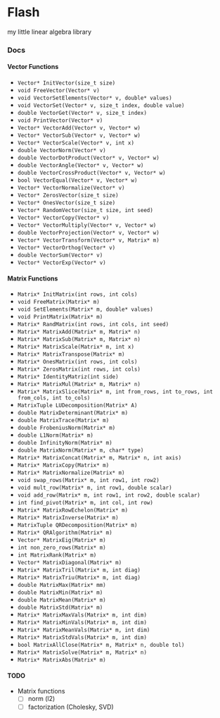 # Flash
my little linear algebra library

### Docs

#### Vector Functions
- `Vector* InitVector(size_t size)`
- `void FreeVector(Vector* v)`
- `void VectorSetElements(Vector* v, double* values)`
- `void VectorSet(Vector* v, size_t index, double value)`
- `double VectorGet(Vector* v, size_t index)`
- `void PrintVector(Vector* v)`
- `Vector* VectorAdd(Vector* v, Vector* w)`
- `Vector* VectorSub(Vector* v, Vector* w)`
- `Vector* VectorScale(Vector* v, int x)`
- `double VectorNorm(Vector* v)`
- `double VectorDotProduct(Vector* v, Vector* w)`
- `double VectorAngle(Vector* v, Vector* w)`
- `double VectorCrossProduct(Vector* v, Vector* w)`
- `bool VectorEqual(Vector* v, Vector* w)`
- `Vector* VectorNormalize(Vector* v)`
- `Vector* ZerosVector(size_t size)`
- `Vector* OnesVector(size_t size)`
- `Vector* RandomVector(size_t size, int seed)`
- `Vector* VectorCopy(Vector* v)`
- `Vector* VectorMultiply(Vector* v, Vector* w)`
- `double VectorProjection(Vector* v, Vector* w)`
- `Vector* VectorTransform(Vector* v, Matrix* m)`
- `Vector* VectorOrthog(Vector* v)`
- `double VectorSum(Vector* v)`
- `Vector* VectorExp(Vector* v)`

#### Matrix Functions
- `Matrix* InitMatrix(int rows, int cols)`
- `void FreeMatrix(Matrix* m)`
- `void SetElements(Matrix* m, double* values)`
- `void PrintMatrix(Matrix* m)`
- `Matrix* RandMatrix(int rows, int cols, int seed)`
- `Matrix* MatrixAdd(Matrix* m, Matrix* n)`
- `Matrix* MatrixSub(Matrix* m, Matrix* n)`
- `Matrix* MatrixScale(Matrix* m, int x)`
- `Matrix* MatrixTranspose(Matrix* m)`
- `Matrix* OnesMatrix(int rows, int cols)`
- `Matrix* ZerosMatrix(int rows, int cols)`
- `Matrix* IdentityMatriz(int side)`
- `Matrix* MatrixMul(Matrix* m, Matrix* n)`
- `Matrix* MatrixSlice(Matrix* m, int from_rows, int to_rows, int from_cols, int to_cols)`
- `MatrixTuple LUDecomposition(Matrix* A)`
- `double MatrixDeterminant(Matrix* m)`
- `double MatrixTrace(Matrix* m)`
- `double FrobeniusNorm(Matrix* m)`
- `double L1Norm(Matrix* m)`
- `double InfinityNorm(Matrix* m)`
- `double MatrixNorm(Matrix* m, char* type)`
- `Matrix* MatrixConcat(Matrix* m, Matrix* n, int axis)`
- `Matrix* MatrixCopy(Matrix* m)`
- `Matrix* MatrixNormalize(Matrix* m)`
- `void swap_rows(Matrix* m, int row1, int row2)`
- `void mult_row(Matrix* m, int row1, double scalar)`
- `void add_row(Matrix* m, int row1, int row2, double scalar)`
- `int find_pivot(Matrix* m, int col, int row)`
- `Matrix* MatrixRowEchelon(Matrix* m)`
- `Matrix* MatrixInverse(Matrix* m)`
- `MatrixTuple QRDecomposition(Matrix* m)`
- `Matrix* QRAlgorithm(Matrix* m)`
- `Vector* MatrixEig(Matrix* m)`
- `int non_zero_rows(Matrix* m)`
- `int MatrixRank(Matrix* m)`
- `Vector* MatrixDiagonal(Matrix* m)`
- `Matrix* MatrixTril(Matrix* m, int diag)`
- `Matrix* MatrixTriu(Matrix* m, int diag)`
- `double MatrixMax(Matrix* mm)`
- `double MatrixMin(Matrix* m)`
- `double MatrixMean(Matrix* m)`
- `double MatrixStd(Matrix* m)`
- `Matrix* MatrixMaxVals(Matrix* m, int dim)`
- `Matrix* MatrixMinVals(Matrix* m, int dim)`
- `Matrix* MatrixMeanVals(Matrix* m, int dim)`
- `Matrix* MatrixStdVals(Matrix* m, int dim)`
- `bool MatrixAllClose(Matrix* m, Matrix* n, double tol)`
- `Matrix* MatrixSolve(Matrix* m, Matrix* n)`
- `Matrix* MatrixAbs(Matrix* m)` 

#### TODO
- Matrix functions
    - [ ] norm (l2)
    - [ ] factorization (Cholesky, SVD)
